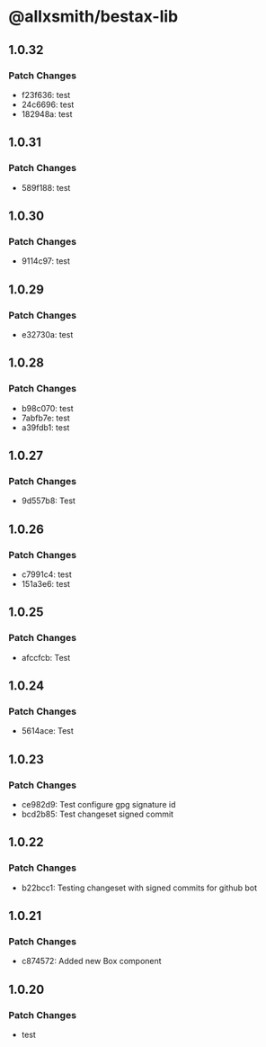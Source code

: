 # @allxsmith/bestax-lib

## 1.0.32

### Patch Changes

- f23f636: test
- 24c6696: test
- 182948a: test

## 1.0.31

### Patch Changes

- 589f188: test

## 1.0.30

### Patch Changes

- 9114c97: test

## 1.0.29

### Patch Changes

- e32730a: test

## 1.0.28

### Patch Changes

- b98c070: test
- 7abfb7e: test
- a39fdb1: test

## 1.0.27

### Patch Changes

- 9d557b8: Test

## 1.0.26

### Patch Changes

- c7991c4: test
- 151a3e6: test

## 1.0.25

### Patch Changes

- afccfcb: Test

## 1.0.24

### Patch Changes

- 5614ace: Test

## 1.0.23

### Patch Changes

- ce982d9: Test configure gpg signature id
- bcd2b85: Test changeset signed commit

## 1.0.22

### Patch Changes

- b22bcc1: Testing changeset with signed commits for github bot

## 1.0.21

### Patch Changes

- c874572: Added new Box component

## 1.0.20

### Patch Changes

- test
